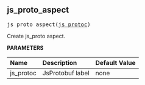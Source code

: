 <!-- Generated with Stardoc: http://skydoc.bazel.build -->

<a id="#js_proto_aspect"></a>

## js_proto_aspect

<pre>
js_proto_aspect(<a href="#js_proto_aspect-js_protoc">js_protoc</a>)
</pre>

Create js_proto aspect.

**PARAMETERS**

| Name                                            | Description      | Default Value |
| :---------------------------------------------- | :--------------- | :------------ |
| <a id="js_proto_aspect-js_protoc"></a>js_protoc | JsProtobuf label | none          |
